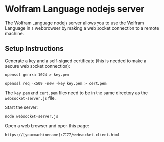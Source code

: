 # Wolfram Language nodejs server

The Wolfram Language nodejs server allows you to use the Wolfram Language in a webbrowser by making a web socket connection to a remote machine.

## Setup Instructions

Generate a key and a self-signed certificate (this is needed to make a secure web socket connection):

`openssl genrsa 1024 > key.pem`

`openssl req -x509 -new -key key.pem > cert.pem`

The `key.pem` and `cert.pem` files need to be in the same directory as the `websocket-server.js` file.

Start the server:

`node websocket-server.js`

Open a web browser and open this page:

`https://[yourmachinename]:7777/websocket-client.html`
